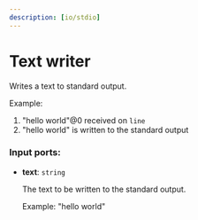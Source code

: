 ```yaml
---
description: [io/stdio]
---
```


# Text writer

Writes a text to standard output.

Example:
1. "hello world"@0 received on `line`
2. "hello world" is written to the standard output

### Input ports:

* __text__: `string`

    The text to be written to the standard output.
    
    
    Example: "hello world"

